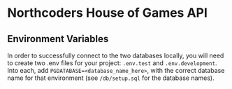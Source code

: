 # Northcoders House of Games API

## Environment Variables

In order to successfully connect to the two databases locally, you will need to create two .env files for your project: `.env.test` and `.env.development`. Into each, add `PGDATABASE=<database_name_here>`, with the correct database name for that environment (see `/db/setup.sql` for the database names).
